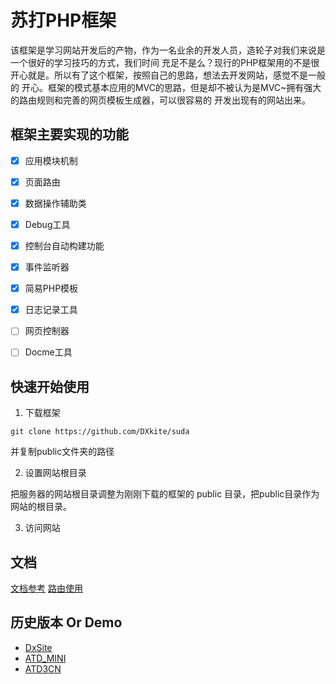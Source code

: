 #  苏打PHP框架

该框架是学习网站开发后的产物，作为一名业余的开发人员，造轮子对我们来说是一个很好的学习技巧的方式，我们时间
充足不是么？现行的PHP框架用的不是很开心就是。所以有了这个框架，按照自己的思路，想法去开发网站，感觉不是一般的
开心。框架的模式基本应用的MVC的思路，但是却不被认为是MVC~拥有强大的路由规则和完善的网页模板生成器，可以很容易的
开发出现有的网站出来。

## 框架主要实现的功能

- [x] 应用模块机制
- [x] 页面路由
- [x] 数据操作辅助类
- [x] Debug工具
- [x] 控制台自动构建功能
- [x] 事件监听器
- [x] 简易PHP模板
- [x] 日志记录工具
- [ ] 网页控制器
- [ ] Docme工具




## 快速开始使用

1. 下载框架

  ```
  git clone https://github.com/DXkite/suda 
  ```
  并复制public文件夹的路径

2. 设置网站根目录     

  把服务器的网站根目录调整为刚刚下载的框架的 public 目录，把public目录作为网站的根目录。

3. 访问网站

## 文档
[文档参考](docs/readme.md)
[路由使用](docs/tools/router.md)


## 历史版本 Or Demo

- [DxSite](https://github.com/DXkite/DxSite)   
- [ATD_MINI](https://github.com/DXkite/atd_mini)   
- [ATD3CN](https://github.com/DXkite/atd3.cn)   

